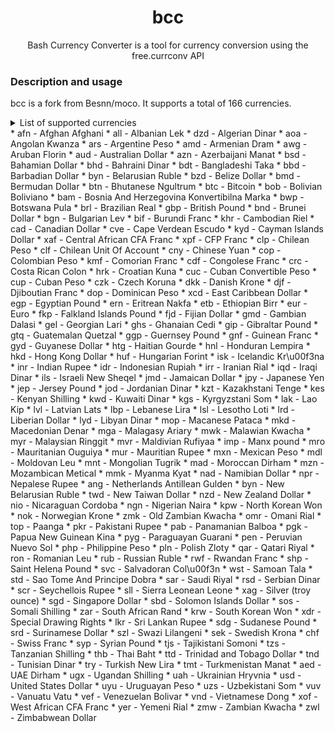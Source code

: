 <h1 align="center">bcc</h1>
<p align="center">Bash Currency Converter is a tool for currency conversion using the free.currconv API</p>

### Description and usage
bcc is a fork from Besnn/moco. It supports a total of 166 currencies.
<details>
<summary>List of supported currencies</summary>
<br>
* afn - Afghan Afghani
* all - Albanian Lek
* dzd - Algerian Dinar
* aoa - Angolan Kwanza
* ars - Argentine Peso
* amd - Armenian Dram
* awg - Aruban Florin
* aud - Australian Dollar
* azn - Azerbaijani Manat
* bsd - Bahamian Dollar
* bhd - Bahraini Dinar
* bdt - Bangladeshi Taka
* bbd - Barbadian Dollar
* byn - Belarusian Ruble
* bzd - Belize Dollar
* bmd - Bermudan Dollar
* btn - Bhutanese Ngultrum
* btc - Bitcoin
* bob - Bolivian Boliviano
* bam - Bosnia And Herzegovina Konvertibilna Marka
* bwp - Botswana Pula
* brl - Brazilian Real
* gbp - British Pound
* bnd - Brunei Dollar
* bgn - Bulgarian Lev
* bif - Burundi Franc
* khr - Cambodian Riel
* cad - Canadian Dollar
* cve - Cape Verdean Escudo
* kyd - Cayman Islands Dollar
* xaf - Central African CFA Franc
* xpf - CFP Franc
* clp - Chilean Peso
* clf - Chilean Unit Of Account
* cny - Chinese Yuan
* cop - Colombian Peso
* kmf - Comorian Franc
* cdf - Congolese Franc
* crc - Costa Rican Colon
* hrk - Croatian Kuna
* cuc - Cuban Convertible Peso
* cup - Cuban Peso
* czk - Czech Koruna
* dkk - Danish Krone
* djf - Djiboutian Franc
* dop - Dominican Peso
* xcd - East Caribbean Dollar
* egp - Egyptian Pound
* ern - Eritrean Nakfa
* etb - Ethiopian Birr
* eur - Euro
* fkp - Falkland Islands Pound
* fjd - Fijian Dollar
* gmd - Gambian Dalasi
* gel - Georgian Lari
* ghs - Ghanaian Cedi
* gip - Gibraltar Pound
* gtq - Guatemalan Quetzal
* ggp - Guernsey Pound
* gnf - Guinean Franc
* gyd - Guyanese Dollar
* htg - Haitian Gourde
* hnl - Honduran Lempira
* hkd - Hong Kong Dollar
* huf - Hungarian Forint
* isk - Icelandic Kr\u00f3na
* inr - Indian Rupee
* idr - Indonesian Rupiah
* irr - Iranian Rial
* iqd - Iraqi Dinar
* ils - Israeli New Sheqel
* jmd - Jamaican Dollar
* jpy - Japanese Yen
* jep - Jersey Pound
* jod - Jordanian Dinar
* kzt - Kazakhstani Tenge
* kes - Kenyan Shilling
* kwd - Kuwaiti Dinar
* kgs - Kyrgyzstani Som
* lak - Lao Kip
* lvl - Latvian Lats
* lbp - Lebanese Lira
* lsl - Lesotho Loti
* lrd - Liberian Dollar
* lyd - Libyan Dinar
* mop - Macanese Pataca
* mkd - Macedonian Denar
* mga - Malagasy Ariary
* mwk - Malawian Kwacha
* myr - Malaysian Ringgit
* mvr - Maldivian Rufiyaa
* imp - Manx pound
* mro - Mauritanian Ouguiya
* mur - Mauritian Rupee
* mxn - Mexican Peso
* mdl - Moldovan Leu
* mnt - Mongolian Tugrik
* mad - Moroccan Dirham
* mzn - Mozambican Metical
* mmk - Myanma Kyat
* nad - Namibian Dollar
* npr - Nepalese Rupee
* ang - Netherlands Antillean Gulden
* byn - New Belarusian Ruble
* twd - New Taiwan Dollar
* nzd - New Zealand Dollar
* nio - Nicaraguan Cordoba
* ngn - Nigerian Naira
* kpw - North Korean Won
* nok - Norwegian Krone
* zmk - Old Zambian Kwacha
* omr - Omani Rial
* top - Paanga
* pkr - Pakistani Rupee
* pab - Panamanian Balboa
* pgk - Papua New Guinean Kina
* pyg - Paraguayan Guarani
* pen - Peruvian Nuevo Sol
* php - Philippine Peso
* pln - Polish Zloty
* qar - Qatari Riyal
* ron - Romanian Leu
* rub - Russian Ruble
* rwf - Rwandan Franc
* shp - Saint Helena Pound
* svc - Salvadoran Col\u00f3n
* wst - Samoan Tala
* std - Sao Tome And Principe Dobra
* sar - Saudi Riyal
* rsd - Serbian Dinar
* scr - Seychellois Rupee
* sll - Sierra Leonean Leone
* xag - Silver (troy ounce)
* sgd - Singapore Dollar
* sbd - Solomon Islands Dollar
* sos - Somali Shilling
* zar - South African Rand
* krw - South Korean Won
* xdr - Special Drawing Rights
* lkr - Sri Lankan Rupee
* sdg - Sudanese Pound
* srd - Surinamese Dollar
* szl - Swazi Lilangeni
* sek - Swedish Krona
* chf - Swiss Franc
* syp - Syrian Pound
* tjs - Tajikistani Somoni
* tzs - Tanzanian Shilling
* thb - Thai Baht
* ttd - Trinidad and Tobago Dollar
* tnd - Tunisian Dinar
* try - Turkish New Lira
* tmt - Turkmenistan Manat
* aed - UAE Dirham
* ugx - Ugandan Shilling
* uah - Ukrainian Hryvnia
* usd - United States Dollar
* uyu - Uruguayan Peso
* uzs - Uzbekistani Som
* vuv - Vanuatu Vatu
* vef - Venezuelan Bolivar
* vnd - Vietnamese Dong
* xof - West African CFA Franc
* yer - Yemeni Rial
* zmw - Zambian Kwacha
* zwl - Zimbabwean Dollar
</details>
* afn - Afghan Afghani
* all - Albanian Lek
* dzd - Algerian Dinar
* aoa - Angolan Kwanza
* ars - Argentine Peso
* amd - Armenian Dram
* awg - Aruban Florin
* aud - Australian Dollar
* azn - Azerbaijani Manat
* bsd - Bahamian Dollar
* bhd - Bahraini Dinar
* bdt - Bangladeshi Taka
* bbd - Barbadian Dollar
* byn - Belarusian Ruble
* bzd - Belize Dollar
* bmd - Bermudan Dollar
* btn - Bhutanese Ngultrum
* btc - Bitcoin
* bob - Bolivian Boliviano
* bam - Bosnia And Herzegovina Konvertibilna Marka
* bwp - Botswana Pula
* brl - Brazilian Real
* gbp - British Pound
* bnd - Brunei Dollar
* bgn - Bulgarian Lev
* bif - Burundi Franc
* khr - Cambodian Riel
* cad - Canadian Dollar
* cve - Cape Verdean Escudo
* kyd - Cayman Islands Dollar
* xaf - Central African CFA Franc
* xpf - CFP Franc
* clp - Chilean Peso
* clf - Chilean Unit Of Account
* cny - Chinese Yuan
* cop - Colombian Peso
* kmf - Comorian Franc
* cdf - Congolese Franc
* crc - Costa Rican Colon
* hrk - Croatian Kuna
* cuc - Cuban Convertible Peso
* cup - Cuban Peso
* czk - Czech Koruna
* dkk - Danish Krone
* djf - Djiboutian Franc
* dop - Dominican Peso
* xcd - East Caribbean Dollar
* egp - Egyptian Pound
* ern - Eritrean Nakfa
* etb - Ethiopian Birr
* eur - Euro
* fkp - Falkland Islands Pound
* fjd - Fijian Dollar
* gmd - Gambian Dalasi
* gel - Georgian Lari
* ghs - Ghanaian Cedi
* gip - Gibraltar Pound
* gtq - Guatemalan Quetzal
* ggp - Guernsey Pound
* gnf - Guinean Franc
* gyd - Guyanese Dollar
* htg - Haitian Gourde
* hnl - Honduran Lempira
* hkd - Hong Kong Dollar
* huf - Hungarian Forint
* isk - Icelandic Kr\u00f3na
* inr - Indian Rupee
* idr - Indonesian Rupiah
* irr - Iranian Rial
* iqd - Iraqi Dinar
* ils - Israeli New Sheqel
* jmd - Jamaican Dollar
* jpy - Japanese Yen
* jep - Jersey Pound
* jod - Jordanian Dinar
* kzt - Kazakhstani Tenge
* kes - Kenyan Shilling
* kwd - Kuwaiti Dinar
* kgs - Kyrgyzstani Som
* lak - Lao Kip
* lvl - Latvian Lats
* lbp - Lebanese Lira
* lsl - Lesotho Loti
* lrd - Liberian Dollar
* lyd - Libyan Dinar
* mop - Macanese Pataca
* mkd - Macedonian Denar
* mga - Malagasy Ariary
* mwk - Malawian Kwacha
* myr - Malaysian Ringgit
* mvr - Maldivian Rufiyaa
* imp - Manx pound
* mro - Mauritanian Ouguiya
* mur - Mauritian Rupee
* mxn - Mexican Peso
* mdl - Moldovan Leu
* mnt - Mongolian Tugrik
* mad - Moroccan Dirham
* mzn - Mozambican Metical
* mmk - Myanma Kyat
* nad - Namibian Dollar
* npr - Nepalese Rupee
* ang - Netherlands Antillean Gulden
* byn - New Belarusian Ruble
* twd - New Taiwan Dollar
* nzd - New Zealand Dollar
* nio - Nicaraguan Cordoba
* ngn - Nigerian Naira
* kpw - North Korean Won
* nok - Norwegian Krone
* zmk - Old Zambian Kwacha
* omr - Omani Rial
* top - Paanga
* pkr - Pakistani Rupee
* pab - Panamanian Balboa
* pgk - Papua New Guinean Kina
* pyg - Paraguayan Guarani
* pen - Peruvian Nuevo Sol
* php - Philippine Peso
* pln - Polish Zloty
* qar - Qatari Riyal
* ron - Romanian Leu
* rub - Russian Ruble
* rwf - Rwandan Franc
* shp - Saint Helena Pound
* svc - Salvadoran Col\u00f3n
* wst - Samoan Tala
* std - Sao Tome And Principe Dobra
* sar - Saudi Riyal
* rsd - Serbian Dinar
* scr - Seychellois Rupee
* sll - Sierra Leonean Leone
* xag - Silver (troy ounce)
* sgd - Singapore Dollar
* sbd - Solomon Islands Dollar
* sos - Somali Shilling
* zar - South African Rand
* krw - South Korean Won
* xdr - Special Drawing Rights
* lkr - Sri Lankan Rupee
* sdg - Sudanese Pound
* srd - Surinamese Dollar
* szl - Swazi Lilangeni
* sek - Swedish Krona
* chf - Swiss Franc
* syp - Syrian Pound
* tjs - Tajikistani Somoni
* tzs - Tanzanian Shilling
* thb - Thai Baht
* ttd - Trinidad and Tobago Dollar
* tnd - Tunisian Dinar
* try - Turkish New Lira
* tmt - Turkmenistan Manat
* aed - UAE Dirham
* ugx - Ugandan Shilling
* uah - Ukrainian Hryvnia
* usd - United States Dollar
* uyu - Uruguayan Peso
* uzs - Uzbekistani Som
* vuv - Vanuatu Vatu
* vef - Venezuelan Bolivar
* vnd - Vietnamese Dong
* xof - West African CFA Franc
* yer - Yemeni Rial
* zmw - Zambian Kwacha
* zwl - Zimbabwean Dollar

